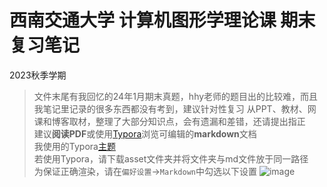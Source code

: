 # 西南交通大学 计算机图形学理论课 期末复习笔记
2023秋季学期 <br>
> 文件末尾有我回忆的24年1月期末真题，hhy老师的题目出的比较难，而且我笔记里记录的很多东西都没有考到，建议针对性复习
从PPT、教材、网课和博客取材，整理了大部分知识点，会有遗漏和差错，还请提出指正<br>
建议**阅读PDF**或使用[Typora](https://typora.io/)浏览可编辑的**markdown**文档<br>
我使用的Typora[主题](https://github.com/YiNNx/typora-theme-lapis/tree/v1.1.2)<br>
> 若使用Typora，请下载asset文件夹并将文件夹与md文件放于同一路径<br>
> 为保证正确渲染，请在`偏好设置`->`Markdown`中勾选以下设置
> ![image](https://github.com/CanoSsa7/-SWJTU-Computer-Graphics-NOTE/assets/91023351/d57a6909-d881-4881-ab52-787cd2c1f167)
